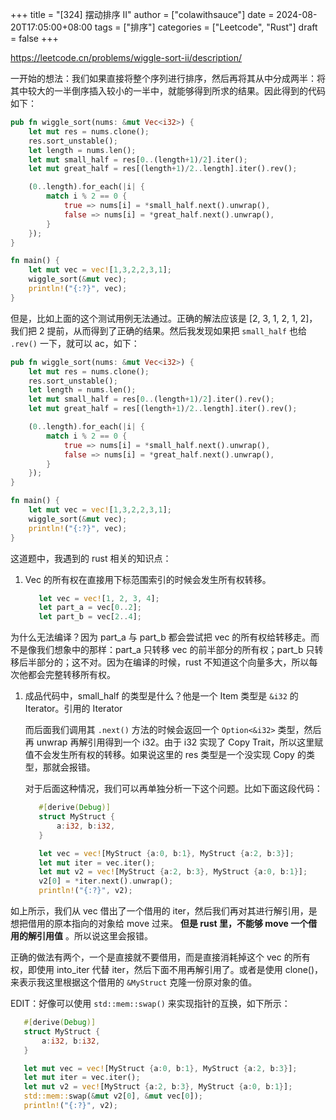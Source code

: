 +++
title = "[324] 摆动排序 II"
author = ["colawithsauce"]
date = 2024-08-20T17:05:00+08:00
tags = ["排序"]
categories = ["Leetcode", "Rust"]
draft = false
+++

<https://leetcode.cn/problems/wiggle-sort-ii/description/>

一开始的想法：我们如果直接将整个序列进行排序，然后再将其从中分成两半：将其中较大的一半倒序插入较小的一半中，就能够得到所求的结果。因此得到的代码如下：

```rust
pub fn wiggle_sort(nums: &mut Vec<i32>) {
    let mut res = nums.clone();
    res.sort_unstable();
    let length = nums.len();
    let mut small_half = res[0..(length+1)/2].iter();
    let mut great_half = res[(length+1)/2..length].iter().rev();

    (0..length).for_each(|i| {
        match i % 2 == 0 {
            true => nums[i] = *small_half.next().unwrap(),
            false => nums[i] = *great_half.next().unwrap(),
        }
    });
}

fn main() {
    let mut vec = vec![1,3,2,2,3,1];
    wiggle_sort(&mut vec);
    println!("{:?}", vec);
}
```

但是，比如上面的这个测试用例无法通过。正确的解法应该是 [2, 3, 1, 2, 1, 2]，我们把 2 提前，从而得到了正确的结果。然后我发现如果把 `small_half` 也给 `.rev()` 一下，就可以 ac，如下：

```rust
pub fn wiggle_sort(nums: &mut Vec<i32>) {
    let mut res = nums.clone();
    res.sort_unstable();
    let length = nums.len();
    let mut small_half = res[0..(length+1)/2].iter().rev();
    let mut great_half = res[(length+1)/2..length].iter().rev();

    (0..length).for_each(|i| {
        match i % 2 == 0 {
            true => nums[i] = *small_half.next().unwrap(),
            false => nums[i] = *great_half.next().unwrap(),
        }
    });
}

fn main() {
    let mut vec = vec![1,3,2,2,3,1];
    wiggle_sort(&mut vec);
    println!("{:?}", vec);
}
```

这道题中，我遇到的 rust 相关的知识点：

1.  Vec 的所有权在直接用下标范围索引的时候会发生所有权转移。
    ```rust
       let vec = vec![1, 2, 3, 4];
       let part_a = vec[0..2];
       let part_b = vec[2..4];
    ```

为什么无法编译？因为 part_a 与 part_b 都会尝试把 vec 的所有权给转移走。而不是像我们想象中的那样：part_a 只转移 vec 的前半部分的所有权；part_b 只转移后半部分的；这不对。因为在编译的时候，rust 不知道这个向量多大，所以每次他都会完整转移所有权。

1.  成品代码中，small_half 的类型是什么？他是一个 Item 类型是 `&i32` 的 Iterator。引用的 Iterator

    而后面我们调用其 `.next()` 方法的时候会返回一个 `Option<&i32>` 类型，然后再 unwrap 再解引用得到一个 i32。由于 i32 实现了 Copy Trait，所以这里赋值不会发生所有权的转移。如果说这里的 res 类型是一个没实现 Copy 的类型，那就会报错。

    对于后面这种情况，我们可以再单独分析一下这个问题。比如下面这段代码：
    ```rust
       #[derive(Debug)]
       struct MyStruct {
           a:i32, b:i32,
       }

       let vec = vec![MyStruct {a:0, b:1}, MyStruct {a:2, b:3}];
       let mut iter = vec.iter();
       let mut v2 = vec![MyStruct {a:2, b:3}, MyStruct {a:0, b:1}];
       v2[0] = *iter.next().unwrap();
       println!("{:?}", v2);
    ```

如上所示，我们从 vec 借出了一个借用的 iter，然后我们再对其进行解引用，是想把借用的原本指向的对象给 move 过来。 **但是 rust 里，不能够 move 一个借用的解引用值** 。所以说这里会报错。

正确的做法有两个，一个是直接就不要借用，而是直接消耗掉这个 vec 的所有权，即使用 into_iter 代替 iter，然后下面不用再解引用了。或者是使用 clone()，来表示我这里根据这个借用的 `&MyStruct` 克隆一份原对象的值。

EDIT：好像可以使用 `std::mem::swap()` 来实现指针的互换，如下所示：

```rust
   #[derive(Debug)]
   struct MyStruct {
       a:i32, b:i32,
   }

   let mut vec = vec![MyStruct {a:0, b:1}, MyStruct {a:2, b:3}];
   let mut iter = vec.iter();
   let mut v2 = vec![MyStruct {a:2, b:3}, MyStruct {a:0, b:1}];
   std::mem::swap(&mut v2[0], &mut vec[0]);
   println!("{:?}", v2);
```
